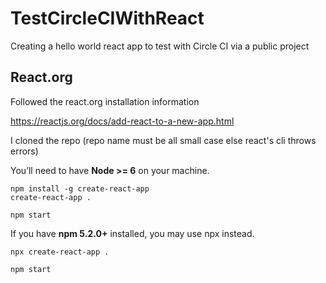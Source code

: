# TestCircleCIWithReact
Creating a hello world react app to test with Circle CI via a public project

## React.org

Followed the react.org installation information

https://reactjs.org/docs/add-react-to-a-new-app.html

I cloned the repo (repo name must be all small case else react's cli throws errors)


You’ll need to have **Node >= 6** on your machine.

    npm install -g create-react-app
    create-react-app .

    npm start

If you have **npm 5.2.0+** installed, you may use npx instead.

    npx create-react-app .

    npm start

